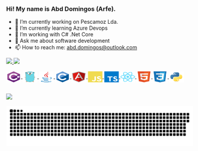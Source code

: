
### Hi! My name is Abd Domingos (Arfe).  

- 🔭 I’m currently working on Pescamoz Lda.
- 🌱 I’m currently learning Azure Devops
- 🤔 I’m working with C# .Net Core
- 💬 Ask me about software development
- 📫 How to reach me: abd.domingos@outlook.com

 <div>
  <a href="https://github.com/tantofaznem">
  <img height="180em" src="https://github-readme-stats.vercel.app/api?username=tantofaznem&show_icons=true&theme=algolia&include_all_commits=true&count_private=true"/>
  <img height="180em" src="https://github-readme-stats.vercel.app/api/top-langs/?username=tantofaznem&layout=compact&langs_count=7&theme=algolia"/>
</div>
<div style="display: inline_block"><br>
 
  <img align="center" alt="Fabricio-Csharp" height="30" width="40" src="https://raw.githubusercontent.com/devicons/devicon/master/icons/csharp/csharp-original.svg">
  <img align="center" alt="Fabricio-Go" height="30" width="40"  
src="https://github.com/devicons/devicon/blob/master/icons/go/go-original.svg">
  <img align="center" alt="Fabricio-Java" height="30" width="40"    
src="https://github.com/devicons/devicon/blob/master/icons/java/java-original.svg">
 <img align="center" alt="Fabricio-C" height="30" width="40"  
src="https://github.com/devicons/devicon/blob/master/icons/c/c-original.svg">
  <img align="center" alt="Fabricio-Angular" height="30" width="40"  
src="https://github.com/devicons/devicon/blob/master/icons/angularjs/angularjs-original.svg">
  <img align="center" alt="Fabricio-Js" height="30" width="40" src="https://raw.githubusercontent.com/devicons/devicon/master/icons/javascript/javascript-plain.svg">
  <img align="center" alt="fabricio-Ts" height="30" width="40" src="https://raw.githubusercontent.com/devicons/devicon/master/icons/typescript/typescript-plain.svg">
  <img align="center" alt="fabricio-React" height="30" width="40" src="https://raw.githubusercontent.com/devicons/devicon/master/icons/react/react-original.svg">
  <img align="center" alt="fabricio-HTML" height="30" width="40" src="https://raw.githubusercontent.com/devicons/devicon/master/icons/html5/html5-original.svg">
  <img align="center" alt="fabricio-CSS" height="30" width="40" src="https://raw.githubusercontent.com/devicons/devicon/master/icons/css3/css3-original.svg">
  <img align="center" alt="fabricio-Python" height="30" width="40"
 src="https://raw.githubusercontent.com/devicons/devicon/master/icons/python/python-original.svg">

  
  ##
 
<div> 

  <a href="https://www.linkedin.com/in/AbdDomingos/" target="_blank"><img src="https://img.shields.io/badge/-LinkedIn-%230077B5?style=for-the-badge&logo=linkedin&logoColor=white" target="_blank"></a> 
 
  ![Snake animation](https://github.com/tantofaznem/AbdDomingos/blob/output/github-contribution-grid-snake.svg)
 
</div>
